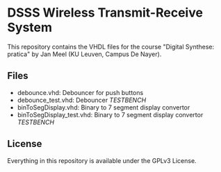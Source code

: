 # DSSS Wireless Transmit-Receive System
This repository contains the VHDL files for the course "Digital Synthese: pratica" by Jan Meel (KU Leuven, Campus De Nayer).

## Files
- debounce.vhd: Debouncer for push buttons
- debounce_test.vhd: Debouncer _TESTBENCH_
- binToSegDisplay.vhd: Binary to 7 segment display convertor
- binToSegDisplay_test.vhd: Binary to 7 segment display convertor _TESTBENCH_

## License
Everything in this repository is available under the GPLv3 License.

